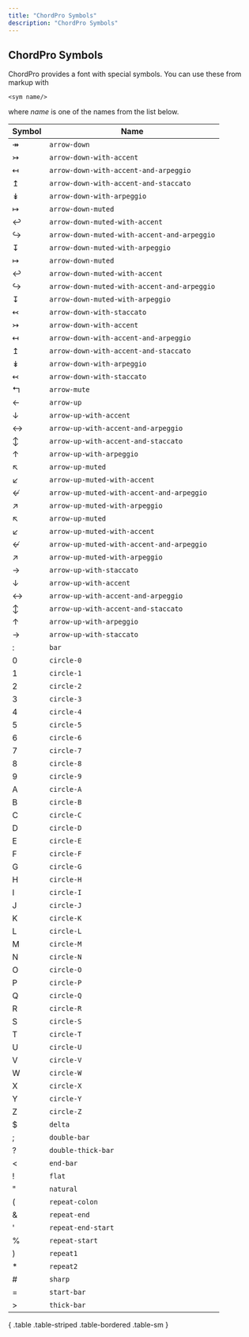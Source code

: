 ```yaml
---
title: "ChordPro Symbols"
description: "ChordPro Symbols"
---
```


## ChordPro Symbols

ChordPro provides a font with special symbols. You can use these from
markup with

    <sym name/>

where _name_ is one of the names from the list below.

| Symbol | Name |
|--------|------|
| <span class="sym">&#x21a0;</span> | `arrow-down` |
| <span class="sym">&#x21a3;</span> | `arrow-down-with-accent` |
| <span class="sym">&#x21a4;</span> | `arrow-down-with-accent-and-arpeggio` |
| <span class="sym">&#x21a5;</span> | `arrow-down-with-accent-and-staccato` |
| <span class="sym">&#x21a1;</span> | `arrow-down-with-arpeggio` |
| <span class="sym">&#x21a6;</span> | `arrow-down-muted` |
| <span class="sym">&#x21a9;</span> | `arrow-down-muted-with-accent` |
| <span class="sym">&#x21aa;</span> | `arrow-down-muted-with-accent-and-arpeggio` |
| <span class="sym">&#x21a7;</span> | `arrow-down-muted-with-arpeggio` |
| <span class="sym">&#x21a6;</span> | `arrow-down-muted` |
| <span class="sym">&#x21a9;</span> | `arrow-down-muted-with-accent` |
| <span class="sym">&#x21aa;</span> | `arrow-down-muted-with-accent-and-arpeggio` |
| <span class="sym">&#x21a7;</span> | `arrow-down-muted-with-arpeggio` |
| <span class="sym">&#x21a2;</span> | `arrow-down-with-staccato` |
| <span class="sym">&#x21a3;</span> | `arrow-down-with-accent` |
| <span class="sym">&#x21a4;</span> | `arrow-down-with-accent-and-arpeggio` |
| <span class="sym">&#x21a5;</span> | `arrow-down-with-accent-and-staccato` |
| <span class="sym">&#x21a1;</span> | `arrow-down-with-arpeggio` |
| <span class="sym">&#x21a2;</span> | `arrow-down-with-staccato` |
| <span class="sym">&#x21b0;</span> | `arrow-mute` |
| <span class="sym">&#x2190;</span> | `arrow-up` |
| <span class="sym">&#x2193;</span> | `arrow-up-with-accent` |
| <span class="sym">&#x2194;</span> | `arrow-up-with-accent-and-arpeggio` |
| <span class="sym">&#x2195;</span> | `arrow-up-with-accent-and-staccato` |
| <span class="sym">&#x2191;</span> | `arrow-up-with-arpeggio` |
| <span class="sym">&#x2196;</span> | `arrow-up-muted` |
| <span class="sym">&#x2199;</span> | `arrow-up-muted-with-accent` |
| <span class="sym">&#x219a;</span> | `arrow-up-muted-with-accent-and-arpeggio` |
| <span class="sym">&#x2197;</span> | `arrow-up-muted-with-arpeggio` |
| <span class="sym">&#x2196;</span> | `arrow-up-muted` |
| <span class="sym">&#x2199;</span> | `arrow-up-muted-with-accent` |
| <span class="sym">&#x219a;</span> | `arrow-up-muted-with-accent-and-arpeggio` |
| <span class="sym">&#x2197;</span> | `arrow-up-muted-with-arpeggio` |
| <span class="sym">&#x2192;</span> | `arrow-up-with-staccato` |
| <span class="sym">&#x2193;</span> | `arrow-up-with-accent` |
| <span class="sym">&#x2194;</span> | `arrow-up-with-accent-and-arpeggio` |
| <span class="sym">&#x2195;</span> | `arrow-up-with-accent-and-staccato` |
| <span class="sym">&#x2191;</span> | `arrow-up-with-arpeggio` |
| <span class="sym">&#x2192;</span> | `arrow-up-with-staccato` |
| <span class="sym">&#x003a;</span> | `bar` |
| <span class="sym">&#x0030;</span> | `circle-0` |
| <span class="sym">&#x0031;</span> | `circle-1` |
| <span class="sym">&#x0032;</span> | `circle-2` |
| <span class="sym">&#x0033;</span> | `circle-3` |
| <span class="sym">&#x0034;</span> | `circle-4` |
| <span class="sym">&#x0035;</span> | `circle-5` |
| <span class="sym">&#x0036;</span> | `circle-6` |
| <span class="sym">&#x0037;</span> | `circle-7` |
| <span class="sym">&#x0038;</span> | `circle-8` |
| <span class="sym">&#x0039;</span> | `circle-9` |
| <span class="sym">&#x0041;</span> | `circle-A` |
| <span class="sym">&#x0042;</span> | `circle-B` |
| <span class="sym">&#x0043;</span> | `circle-C` |
| <span class="sym">&#x0044;</span> | `circle-D` |
| <span class="sym">&#x0045;</span> | `circle-E` |
| <span class="sym">&#x0046;</span> | `circle-F` |
| <span class="sym">&#x0047;</span> | `circle-G` |
| <span class="sym">&#x0048;</span> | `circle-H` |
| <span class="sym">&#x0049;</span> | `circle-I` |
| <span class="sym">&#x004a;</span> | `circle-J` |
| <span class="sym">&#x004b;</span> | `circle-K` |
| <span class="sym">&#x004c;</span> | `circle-L` |
| <span class="sym">&#x004d;</span> | `circle-M` |
| <span class="sym">&#x004e;</span> | `circle-N` |
| <span class="sym">&#x004f;</span> | `circle-O` |
| <span class="sym">&#x0050;</span> | `circle-P` |
| <span class="sym">&#x0051;</span> | `circle-Q` |
| <span class="sym">&#x0052;</span> | `circle-R` |
| <span class="sym">&#x0053;</span> | `circle-S` |
| <span class="sym">&#x0054;</span> | `circle-T` |
| <span class="sym">&#x0055;</span> | `circle-U` |
| <span class="sym">&#x0056;</span> | `circle-V` |
| <span class="sym">&#x0057;</span> | `circle-W` |
| <span class="sym">&#x0058;</span> | `circle-X` |
| <span class="sym">&#x0059;</span> | `circle-Y` |
| <span class="sym">&#x005a;</span> | `circle-Z` |
| <span class="sym">&#x0024;</span> | `delta` |
| <span class="sym">&#x003b;</span> | `double-bar` |
| <span class="sym">&#x003f;</span> | `double-thick-bar` |
| <span class="sym">&#x003c;</span> | `end-bar` |
| <span class="sym">&#x0021;</span> | `flat` |
| <span class="sym">&#x0022;</span> | `natural` |
| <span class="sym">&#x0028;</span> | `repeat-colon` |
| <span class="sym">&#x0026;</span> | `repeat-end` |
| <span class="sym">&#x0027;</span> | `repeat-end-start` |
| <span class="sym">&#x0025;</span> | `repeat-start` |
| <span class="sym">&#x0029;</span> | `repeat1` |
| <span class="sym">&#x002a;</span> | `repeat2` |
| <span class="sym">&#x0023;</span> | `sharp` |
| <span class="sym">&#x003d;</span> | `start-bar` |
| <span class="sym">&#x003e;</span> | `thick-bar` |
{ .table .table-striped .table-bordered .table-sm }
